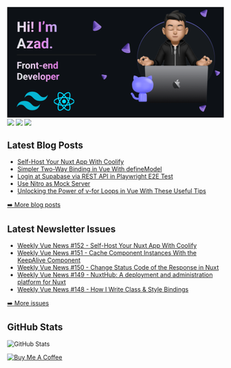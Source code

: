<img src="https://github.com/azaaaaaaaaad/azaaaaaaaaad/blob/main/banner.png" alt="Azad GitHub README header image">
<a href="https://www.facebook.com/azaaaaaaaaad"><img src="https://img.shields.io/badge/facebook-%230077B5.svg?&style=for-the-badge&logo=facebook&logoColor=white" height=25></a> <a href="https://www.linkedin.com/in/azaaaaaaaaad"><img src="https://img.shields.io/badge/linkedin-%230077B5.svg?&style=for-the-badge&logo=linkedin&logoColor=white" height=25></a> <a href="https://www.instagram.com/azaaaaaaaaad/"><img src="https://img.shields.io/badge/instagram-%23E4405F.svg?&style=for-the-badge&logo=instagram&logoColor=white" height=25></a>
<h2>Latest Blog Posts</h2>
  <ul>
  <li><a href=https://mokkapps.de/blog/self-host-your-nuxt-app-with-coolify>Self-Host Your Nuxt App With Coolify</a></li><li><a href=https://mokkapps.de/blog/simpler-two-way-binding-in-vue-with-define-model>Simpler Two-Way Binding in Vue With defineModel</a></li><li><a href=https://mokkapps.de/blog/login-at-supabase-via-rest-api-in-playwright-e2e-test>Login at Supabase via REST API in Playwright E2E Test</a></li><li><a href=https://mokkapps.de/blog/use-nitro-as-mock-server>Use Nitro as Mock Server</a></li><li><a href=https://mokkapps.de/blog/unlocking-the-power-of-v-for-loops-in-vue-with-these-useful-tips>Unlocking the Power of v-for Loops in Vue With These Useful Tips</a></li>
  </ul>
<p><a href="https://mokkapps.de/blog">➡️ More blog posts</a></p>
<h2>Latest Newsletter Issues</h2>
  <ul>
    <li><a href=https://weekly-vue.news/issues/152>Weekly Vue News #152 - Self-Host Your Nuxt App With Coolify</a></li><li><a href=https://weekly-vue.news/issues/151>Weekly Vue News #151 - Cache Component Instances With the KeepAlive Component</a></li><li><a href=https://weekly-vue.news/issues/150>Weekly Vue News #150 - Change Status Code of the Response in Nuxt</a></li><li><a href=https://weekly-vue.news/issues/149>Weekly Vue News #149 - NuxtHub: A deployment and administration platform for Nuxt</a></li><li><a href=https://weekly-vue.news/issues/148>Weekly Vue News #148 - How I Write Class & Style Bindings</a></li>
  </ul>
<p><a href="https://weekly-vue.news/issues">➡️ More issues</a></p>
<h2>GitHub Stats</h2>
<p><img src="https://github-readme-stats.vercel.app/api?username=mokkapps&amp;show_icons=true" alt="GitHub Stats"></p>
  <a href="https://www.buymeacoffee.com/mokkapps" target="_blank" rel="noreferrer nofollow">
      <img src="https://cdn.buymeacoffee.com/buttons/default-red.png" alt="Buy Me A Coffee" height="40" width="170" >
    </a>
